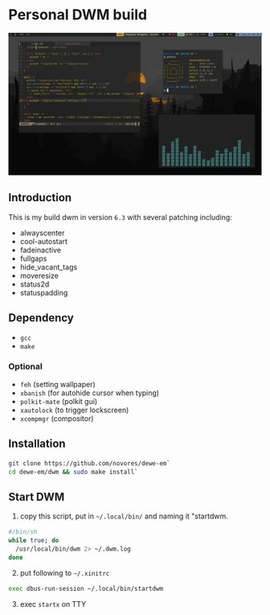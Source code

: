 # Personal DWM build
![screenshot](screenshot/screenshot.png) 
## Introduction
This is my build dwm in version `6.3` with several patching including:
- alwayscenter
- cool-autostart
- fadeinactive
- fullgaps
- hide_vacant_tags
- moveresize
- status2d
- statuspadding
## Dependency
- `gcc` 
- `make`
### Optional 
- `feh` (setting wallpaper)
- `xbanish` (for autohide cursor when typing)
- `polkit-mate` (polkit gui)
- `xautolock` (to trigger lockscreen)
- `xcompmgr` (compositor)
## Installation
  ```bash
  git clone https://github.com/novores/dewe-em`
  cd dewe-em/dwm && sudo make install`
  ```
## Start DWM
1. copy this script, put in `~/.local/bin/` and naming it "startdwm. 
  ```bash
  #/bin/sh
  while true; do
    /usr/local/bin/dwm 2> ~/.dwm.log
  done
  ```
2. put following to `~/.xinitrc`
```bash
exec dbus-run-session ~/.local/bin/startdwm
```
3. exec `startx` on TTY
